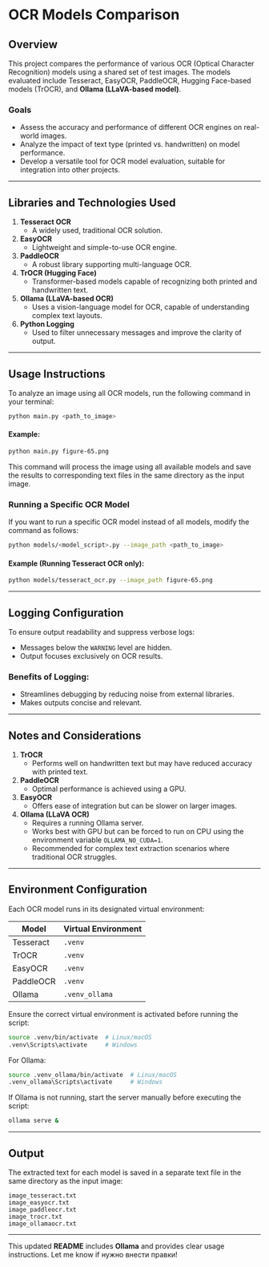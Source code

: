 # OCR Models Comparison  

## Overview  
This project compares the performance of various OCR (Optical Character Recognition) models using a shared set of test images. The models evaluated include Tesseract, EasyOCR, PaddleOCR, Hugging Face-based models (TrOCR), and **Ollama (LLaVA-based model)**.  

### Goals  
- Assess the accuracy and performance of different OCR engines on real-world images.  
- Analyze the impact of text type (printed vs. handwritten) on model performance.  
- Develop a versatile tool for OCR model evaluation, suitable for integration into other projects.  

---

## Libraries and Technologies Used  
1. **Tesseract OCR**  
   - A widely used, traditional OCR solution.  
2. **EasyOCR**  
   - Lightweight and simple-to-use OCR engine.  
3. **PaddleOCR**  
   - A robust library supporting multi-language OCR.  
4. **TrOCR (Hugging Face)**  
   - Transformer-based models capable of recognizing both printed and handwritten text.  
5. **Ollama (LLaVA-based OCR)**  
   - Uses a vision-language model for OCR, capable of understanding complex text layouts.  
6. **Python Logging**  
   - Used to filter unnecessary messages and improve the clarity of output.  

---

## Usage Instructions  

To analyze an image using all OCR models, run the following command in your terminal:  

```bash
python main.py <path_to_image>
```

#### Example:  
```bash
python main.py figure-65.png
```  

This command will process the image using all available models and save the results to corresponding text files in the same directory as the input image.  

### Running a Specific OCR Model  

If you want to run a specific OCR model instead of all models, modify the command as follows:  

```bash
python models/<model_script>.py --image_path <path_to_image>
```

#### Example (Running Tesseract OCR only):  
```bash
python models/tesseract_ocr.py --image_path figure-65.png
```

---

## Logging Configuration  
To ensure output readability and suppress verbose logs:  
- Messages below the `WARNING` level are hidden.  
- Output focuses exclusively on OCR results.  

### Benefits of Logging:  
- Streamlines debugging by reducing noise from external libraries.  
- Makes outputs concise and relevant.  

---

## Notes and Considerations  

1. **TrOCR**  
   - Performs well on handwritten text but may have reduced accuracy with printed text.  
2. **PaddleOCR**  
   - Optimal performance is achieved using a GPU.  
3. **EasyOCR**  
   - Offers ease of integration but can be slower on larger images.  
4. **Ollama (LLaVA OCR)**  
   - Requires a running Ollama server.  
   - Works best with GPU but can be forced to run on CPU using the environment variable `OLLAMA_NO_CUDA=1`.  
   - Recommended for complex text extraction scenarios where traditional OCR struggles.  

---

## Environment Configuration  

Each OCR model runs in its designated virtual environment:  

| Model     | Virtual Environment |
|-----------|--------------------|
| Tesseract | `.venv` |
| TrOCR | `.venv` |
| EasyOCR | `.venv` |
| PaddleOCR | `.venv` |
| Ollama | `.venv_ollama` |

Ensure the correct virtual environment is activated before running the script:  

```bash
source .venv/bin/activate  # Linux/macOS
.venv\Scripts\activate     # Windows
```
For Ollama:
```bash
source .venv_ollama/bin/activate  # Linux/macOS
.venv_ollama\Scripts\activate     # Windows
```

If Ollama is not running, start the server manually before executing the script:  
```bash
ollama serve &
```

---

## Output  

The extracted text for each model is saved in a separate text file in the same directory as the input image:  

```
image_tesseract.txt  
image_easyocr.txt  
image_paddleocr.txt  
image_trocr.txt  
image_ollamaocr.txt  
```

---

This updated **README** includes **Ollama** and provides clear usage instructions. Let me know if нужно внести правки!